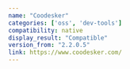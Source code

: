 ```yaml
---
name: "Coodesker"
categories: ['oss', 'dev-tools']
compatibility: native
display_result: "Compatible"
version_from: "2.2.0.5"
link: https://www.coodesker.com/
---
```

